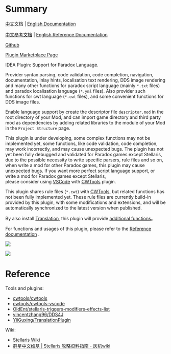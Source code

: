 # Summary

[中文文档](README.md) | [English Documentation](README_en.md)

[中文参考文档](https://windea.icu/Paradox-Language-Support/#/zh/) | [English Reference Documentation](https://windea.icu/Paradox-Language-Support/#/en/)

[Github](https://github.com/DragonKnightOfBreeze/Paradox-Language-Support)

[Plugin Marketplace Page](https://plugins.jetbrains.com/plugin/16825-paradox-language-support)

IDEA Plugin: Support for Paradox Language.

Provider syntax parsing, code validation, code completion, navigation, documentation, inlay hints,
localisation text rendering, DDS image rendering and many other functions for
paradox script language (mainly `*.txt` files) and paradox localisation language (`*.yml` files).
Also provider such functions for cwt language (`*.cwt` files),
and some convenient functions for DDS image files.

Enable language support by create the descriptor file `descriptor.mod` in the root directory of your Mod,
and can import game directory and third party mod as dependencies
by adding related libraries to the module of your Mod in the `Project Structure` page.

This plugin is under developing, some complex functions may not be implemented yet,
some functions, like code validation, code completion, may work incorrectly, and may cause unexpected bugs.
The plugin has not yet been fully debugged and validated for Paradox games except Stellaris, 
due to the possible necessity to write specific parsers, rule files and so on,
when write a mod for other Paradox games, this plugin may cause unexpected bugs.
If you want more perfect script language support, or write a mod for Paradox games except Stellaris,  
please consider using [VSCode](https://code.visualstudio.com) with [CWTools](https://github.com/cwtools/cwtools-vscode) plugin.

This plugin shares rule files (`*.cwt`) with [CWTools](https://github.com/cwtools/cwtools-vscode), but related functions has not been fully implemented yet.
These rule files are currently build-in provided by this plugin, with some modifications and extensions, and will be automatically synchronized to the latest version when published.

By also install [Translation](https://github.com/YiiGuxing/TranslationPlugin), this plugin will provide [additional functions](https://windea.icu/Paradox-Language-Support/#/end/plugin-integration.md)。

For functions and usages of this plugin, please refer to the [Reference documentation](https://windea.icu/Paradox-Language-Support/#/en/) .

![](https://windea.icu/Paradox-Language-Support/assets/images/script_file_preview_en.png)

![](https://windea.icu/Paradox-Language-Support/assets/images/localisation_file_preview_en.png)

# Reference

Tools and plugins:

* [cwtools/cwtools](https://github.com/cwtools/cwtools)
* [cwtools/cwtools-vscode](https://github.com/cwtools/cwtools-vscode)
* [OldEnt/stellaris-triggers-modifiers-effects-list](https://github.com/OldEnt/stellaris-triggers-modifiers-effects-list)
* [vincentzhang96/DDS4J](https://github.com/vincentzhang96/DDS4J)
* [YiiGuxing/TranslationPlugin](https://github.com/YiiGuxing/TranslationPlugin)

Wiki:

* [Stellaris Wiki](https://stellaris.paradoxwikis.com/Stellaris_Wiki)
* [群星中文维基 | Stellaris 攻略资料指南 - 灰机wiki](https://qunxing.huijiwiki.com/wiki/%E9%A6%96%E9%A1%B5)
